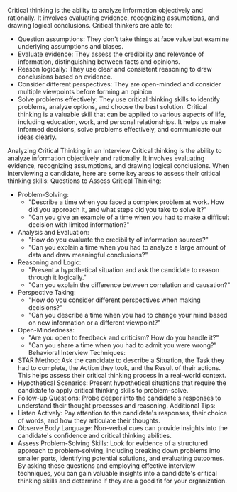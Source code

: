 Critical thinking is the ability to analyze information objectively and rationally. It involves evaluating evidence, recognizing assumptions, and drawing logical conclusions. Critical thinkers are able to:
 * Question assumptions: They don't take things at face value but examine underlying assumptions and biases.
 * Evaluate evidence: They assess the credibility and relevance of information, distinguishing between facts and opinions.
 * Reason logically: They use clear and consistent reasoning to draw conclusions based on evidence.
 * Consider different perspectives: They are open-minded and consider multiple viewpoints before forming an opinion.
 * Solve problems effectively: They use critical thinking skills to identify problems, analyze options, and choose the best solution.
Critical thinking is a valuable skill that can be applied to various aspects of life, including education, work, and personal relationships. It helps us make informed decisions, solve problems effectively, and communicate our ideas clearly.


Analyzing Critical Thinking in an Interview
Critical thinking is the ability to analyze information objectively and rationally. It involves evaluating evidence, recognizing assumptions, and drawing logical conclusions. When interviewing a candidate, here are some key areas to assess their critical thinking skills:
Questions to Assess Critical Thinking:
 * Problem-Solving:
   * "Describe a time when you faced a complex problem at work. How did you approach it, and what steps did you take to solve it?"
   * "Can you give an example of a time when you had to make a difficult decision with limited information?"
 * Analysis and Evaluation:
   * "How do you evaluate the credibility of information sources?"
   * "Can you explain a time when you had to analyze a large amount of data and draw meaningful conclusions?"
 * Reasoning and Logic:
   * "Present a hypothetical situation and ask the candidate to reason through it logically."
   * "Can you explain the difference between correlation and causation?"
 * Perspective Taking:
   * "How do you consider different perspectives when making decisions?"
   * "Can you describe a time when you had to change your mind based on new information or a different viewpoint?"
 * Open-Mindedness:
   * "Are you open to feedback and criticism? How do you handle it?"
   * "Can you share a time when you had to admit you were wrong?"
Behavioral Interview Techniques:
 * STAR Method: Ask the candidate to describe a Situation, the Task they had to complete, the Action they took, and the Result of their actions. This helps assess their critical thinking process in a real-world context.
 * Hypothetical Scenarios: Present hypothetical situations that require the candidate to apply critical thinking skills to problem-solve.
 * Follow-up Questions: Probe deeper into the candidate's responses to understand their thought processes and reasoning.
Additional Tips:
 * Listen Actively: Pay attention to the candidate's responses, their choice of words, and how they articulate their thoughts.
 * Observe Body Language: Non-verbal cues can provide insights into the candidate's confidence and critical thinking abilities.
 * Assess Problem-Solving Skills: Look for evidence of a structured approach to problem-solving, including breaking down problems into smaller parts, identifying potential solutions, and evaluating outcomes.
By asking these questions and employing effective interview techniques, you can gain valuable insights into a candidate's critical thinking skills and determine if they are a good fit for your organization.
